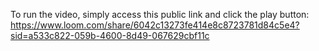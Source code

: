 To run the video, simply access this public link and click the play button: https://www.loom.com/share/6042c13273fe414e8c8723781d84c5e4?sid=a533c822-059b-4600-8d49-067629cbf11c
